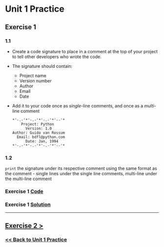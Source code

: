 # Unit 1 Practice

## **Exercise 1**

### **1.1**

- Create a code signature to place in a comment at the top of your project to tell other developers who wrote the code.
- The signature should contain:

  - Project name
  - Version number
  - Author
  - Email
  - Date

- Add it to your code once as _single_-line comments, and once as a _multi_-line comment

      *'-.-'*'-.-'*'-.-'*'--'*
          Project: Python
            Version: 1.0
      Author: Guido van Rossum
        Email: bdfl@python.com
            Date: Jan, 1994
      *'-.-'*'-.-'*'-.-'*'--'*

### **1.2**

`print` the signature under its
respective comment using the same format as the comment -
single lines under the single line comments, multi-line under the multi-line comment

### Exercise 1 [Code](programming_101/code/unit_01/exercise-1.py)
### Exercise 1 [Solution](solutions/exercise_1_solution.md)

---

## [Exercise 2 >](exercise_2.md)

### [<< Back to Unit 1 Practice](/practice/unit_1/)